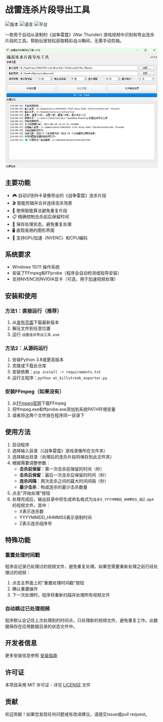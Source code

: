 # 战雷连杀片段导出工具

![版本](https://img.shields.io/badge/版本-1.0.0-blue)
![语言](https://img.shields.io/badge/语言-Python-green)
![平台](https://img.shields.io/badge/平台-Windows-orange)

一款用于自动从录制的《战争雷霆》(War Thunder) 游戏视频中识别和导出连杀片段的工具。帮助玩家轻松获取精彩战斗瞬间，无需手动剪辑。

![程序截图](./doc/79aec47e-e3ba-4d87-ae83-a98e7bf24870.png)

## 主要功能

- 🎮 自动识别N卡录像导出的《战争雷霆》连杀片段
- 🎬 智能剪辑并合并连续击杀场景
- 🧠 使用智能算法避免重复片段
- 📋 精确控制击杀前后保留时间
- 💾 保存处理状态，避免重复处理
- 🖥️ 直观易用的图形界面
- 🚀 支持GPU加速（NVENC）和CPU编码

## 系统要求

- Windows 10/11 操作系统
- 安装了FFmpeg和FFprobe（程序会自动检测或指导安装）
- 支持NVENC的NVIDIA显卡（可选，用于加速视频处理）

## 安装和使用

### 方法1：直接运行（推荐）

1. 从[发布页面](https://github.com/Aression/GameWorkplace/releases)下载最新版本
2. 解压文件到任意位置
3. 运行 `战雷连杀导出工具.exe`

### 方法2：从源码运行

1. 安装Python 3.8或更高版本
2. 克隆或下载此仓库
3. 安装依赖：`pip install -r requirements.txt`
4. 运行主程序：`python wt_killstreak_exporter.py`

### 安装FFmpeg（如果没有）

1. 从[FFmpeg官网](https://ffmpeg.org/download.html)下载FFmpeg
2. 将ffmpeg.exe和ffprobe.exe添加到系统PATH环境变量
3. 或者将这两个文件放在程序同一目录下

## 使用方法

1. 启动程序
2. 选择输入目录（《战争雷霆》游戏录像所在文件夹）
3. 选择输出目录（处理后的连杀片段将保存到此文件夹）
4. 根据需要调整参数：
   - **击杀前保留**：第一次击杀前保留的时间（秒）
   - **击杀后保留**：最后一次击杀后保留的时间（秒）
   - **连杀间隔**：两次击杀之间的最大时间间隔（秒）
   - **最少击杀**：构成连杀的最少击杀数量
5. 点击"开始处理"按钮
6. 处理完成后，输出目录中将生成命名格式为`连杀X_YYYYMMDD_HHMMSS_组Z.mp4`的视频文件，其中：
   - X表示连杀数
   - YYYYMMDD_HHMMSS表示录制时间
   - Z表示连杀组序号

## 特殊功能

### 重置处理时间戳

程序会记录已处理过的视频文件，避免重复处理。如果您需要重新处理之前已经处理过的视频：

1. 点击主界面上的"重置处理时间戳"按钮
2. 确认重置操作
3. 下一次处理时，程序将重新扫描并处理所有视频文件

### 自动跳过已处理视频

程序默认会记住上次处理到的时间点，只处理新的视频文件，避免重复工作。此数据保存在应用数据目录的状态文件中。

## 开发者信息

更多安装信息参照 [安装指南](./doc/INSTALL.md)

## 许可证

本项目采用 MIT 许可证 - 详见 [LICENSE](LICENSE) 文件

## 贡献

欢迎贡献！如果您发现任何问题或有改进建议，请提交issue或pull request。 